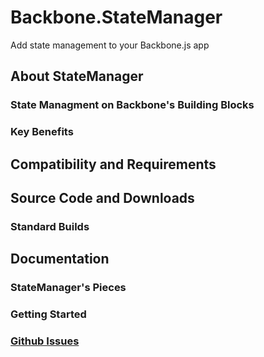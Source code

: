 # Backbone.StateManager

Add state management to your Backbone.js app

## About StateManager

### State Managment on Backbone's Building Blocks

### Key Benefits

## Compatibility and Requirements

## Source Code and Downloads

### Standard Builds

## Documentation

### StateManager's Pieces

### Getting Started

### [Github Issues](//github.com/crashlytics/backbone.statemanager/issues)